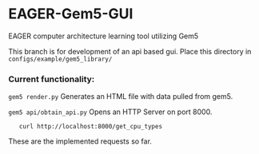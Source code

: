 # EAGER-Gem5-GUI
EAGER computer architecture learning tool utilizing Gem5

This branch is for development of an api based gui.
Place this directory in `configs/example/gem5_library/`

### Current functionality:
```gem5 render.py``` 
Generates an HTML file with data pulled from gem5.

```gem5 api/obtain_api.py``` 
Opens an HTTP Server on port 8000.
```curl http://localhost:8000/get_mem_types
   curl http://localhost:8000/get_cpu_types
```
These are the implemented requests so far.